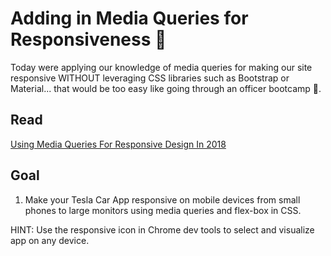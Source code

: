 # Adding in Media Queries for Responsiveness 📱

Today were applying our knowledge of media queries for making our site responsive WITHOUT leveraging CSS libraries such as Bootstrap or Material... that would be too easy like going through an officer bootcamp 🤣.

## Read

[Using Media Queries For Responsive Design In 2018](https://www.smashingmagazine.com/2018/02/media-queries-responsive-design-2018/)

## Goal

1.  Make your Tesla Car App responsive on mobile devices from small phones to large monitors using media queries and flex-box in CSS.

HINT: Use the responsive icon in Chrome dev tools to select and visualize app on any device.
